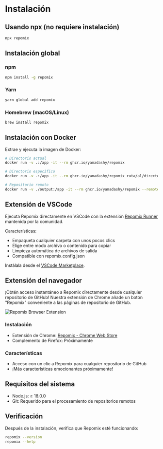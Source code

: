 # Instalación

## Usando npx (no requiere instalación)

```bash
npx repomix
```

## Instalación global

### npm
```bash
npm install -g repomix
```

### Yarn
```bash
yarn global add repomix
```

### Homebrew (macOS/Linux)
```bash
brew install repomix
```

## Instalación con Docker

Extrae y ejecuta la imagen de Docker:

```bash
# Directorio actual
docker run -v .:/app -it --rm ghcr.io/yamadashy/repomix

# Directorio específico
docker run -v .:/app -it --rm ghcr.io/yamadashy/repomix ruta/al/directorio

# Repositorio remoto
docker run -v ./output:/app -it --rm ghcr.io/yamadashy/repomix --remote yamadashy/repomix
```

## Extensión de VSCode

Ejecuta Repomix directamente en VSCode con la extensión [Repomix Runner](https://marketplace.visualstudio.com/items?itemName=DorianMassoulier.repomix-runner) mantenida por la comunidad.

Características:
- Empaqueta cualquier carpeta con unos pocos clics
- Elige entre modo archivo o contenido para copiar
- Limpieza automática de archivos de salida
- Compatible con repomix.config.json

Instálala desde el [VSCode Marketplace](https://marketplace.visualstudio.com/items?itemName=DorianMassoulier.repomix-runner).

## Extensión del navegador

¡Obtén acceso instantáneo a Repomix directamente desde cualquier repositorio de GitHub! Nuestra extensión de Chrome añade un botón "Repomix" conveniente a las páginas de repositorio de GitHub.

![Repomix Browser Extension](../../../public/images/docs/browser-extension.png)

### Instalación
- Extensión de Chrome: [Repomix - Chrome Web Store](https://chromewebstore.google.com/detail/repomix/fimfamikepjgchehkohedilpdigcpkoa)
- Complemento de Firefox: Próximamente

### Características
- Acceso con un clic a Repomix para cualquier repositorio de GitHub
- ¡Más características emocionantes próximamente!

## Requisitos del sistema

- Node.js: ≥ 18.0.0
- Git: Requerido para el procesamiento de repositorios remotos

## Verificación

Después de la instalación, verifica que Repomix esté funcionando:

```bash
repomix --version
repomix --help
